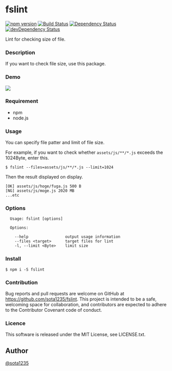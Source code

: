 fslint
====

[![npm version](https://badge.fury.io/js/fslint.svg)](https://badge.fury.io/js/fslint) [![Build Status](https://travis-ci.org/sota1235/fslint.svg?branch=master)](https://travis-ci.org/sota1235/fslint) [![Dependency Status](https://david-dm.org/sota1235/fslint.svg)](https://david-dm.org/sota1235/fslint) [![devDependency Status](https://david-dm.org/sota1235/fslint/dev-status.svg)](https://david-dm.org/sota1235/fslint#info=devDependencies)

Lint for checking size of file.

### Description

If you want to check file size, use this package.

### Demo

![](https://i.gyazo.com/5168d4433fe35b09fddeb7ca7a1f3cb9.gif)

### Requirement

- npm
- node.js

### Usage

You can specify file patter and limit of file size.

For example, if you want to check whether `assets/js/**/*.js` exceeds the 1024Byte,
enter this.

```shell
$ fslint --files=assets/js/**/*.js --limit=1024
```

Then the result displayed on display.

```shell
[OK] assets/js/hoge/fuga.js 500 B
[NG] assets/js/moge.js 2020 MB
...etc
```

### Options

```
  Usage: fslint [options]

  Options:

    --help                output usage information
    --files <target>      target files for lint
    -l, --limit <Byte>    limit size
```

### Install

```shell
$ npm i -S fslint
```

### Contribution

Bug reports and pull requests are welcome on GitHub at https://github.com/sota1235/fslint. This project is intended to be a safe, welcoming space for collaboration, and contributors are expected to adhere to the Contributor Covenant code of conduct.

### Licence

This software is released under the MIT License, see LICENSE.txt.

## Author

[@sota1235](https://github.com/sota1235)
